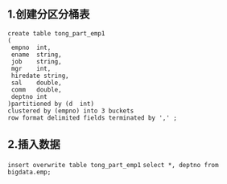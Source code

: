
## 1.创建分区分桶表
```
create table tong_part_emp1
(
 empno  int,
 ename  string,
 job    string,
 mgr    int,
 hiredate string,
 sal    double,
 comm   double,
 deptno int
)partitioned by (d  int)
clustered by (empno) into 3 buckets
row format delimited fields terminated by ',' ; 
```
## 2.插入数据
`insert overwrite table tong_part_emp1`
`select *, deptno from bigdata.emp;`